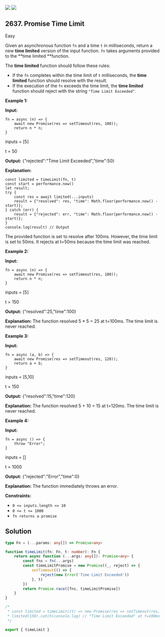 [![](https://img.shields.io/github/stars/javadev/LeetCode-in-Java?label=Stars&style=flat-square)](https://github.com/javadev/LeetCode-in-Java)
[![](https://img.shields.io/github/forks/javadev/LeetCode-in-Java?label=Fork%20me%20on%20GitHub%20&style=flat-square)](https://github.com/javadev/LeetCode-in-Java/fork)

## 2637\. Promise Time Limit

Easy

Given an asynchronous function `fn` and a time `t` in milliseconds, return a new **time limited** version of the input function. `fn` takes arguments provided to the **time limited **function.

The **time limited** function should follow these rules:

*   If the `fn` completes within the time limit of `t` milliseconds, the **time limited** function should resolve with the result.
*   If the execution of the `fn` exceeds the time limit, the **time limited** function should reject with the string `"Time Limit Exceeded"`.

**Example 1:**

**Input:** 

    fn = async (n) => { 
        await new Promise(res => setTimeout(res, 100)); 
        return n * n; 
    } 

inputs = [5] 

t = 50

**Output:** {"rejected":"Time Limit Exceeded","time":50}

**Explanation:** 

    const limited = timeLimit(fn, t) 
    const start = performance.now() 
    let result; 
    try { 
        const res = await limited(...inputs) 
        result = {"resolved": res, "time": Math.floor(performance.now() - start)}; 
    } catch (err) { 
        result = {"rejected": err, "time": Math.floor(performance.now() - start)}; 
    } 
    console.log(result) // Output 

The provided function is set to resolve after 100ms. However, the time limit is set to 50ms. It rejects at t=50ms because the time limit was reached.

**Example 2:**

**Input:** 

    fn = async (n) => { 
        await new Promise(res => setTimeout(res, 100)); 
        return n * n; 
    } 

inputs = [5] 

t = 150

**Output:** {"resolved":25,"time":100}

**Explanation:** The function resolved 5 * 5 = 25 at t=100ms. The time limit is never reached.

**Example 3:**

**Input:** 

    fn = async (a, b) => { 
        await new Promise(res => setTimeout(res, 120)); 
        return a + b; 
    } 

inputs = [5,10] 

t = 150

**Output:** {"resolved":15,"time":120}

**Explanation:** The function resolved 5 + 10 = 15 at t=120ms. The time limit is never reached.

**Example 4:**

**Input:** 

    fn = async () => { 
        throw "Error"; 
    } 

inputs = [] 

t = 1000

**Output:** {"rejected":"Error","time":0}

**Explanation:** The function immediately throws an error.

**Constraints:**

*   `0 <= inputs.length <= 10`
*   `0 <= t <= 1000`
*   `fn returns a promise`

## Solution

```typescript
type Fn = (...params: any[]) => Promise<any>

function timeLimit(fn: Fn, t: number): Fn {
    return async function (...args: any[]): Promise<any> {
        const fns = fn(...args)
        const timeLimitPromise = new Promise((_, reject) => {
            setTimeout(() => {
                reject(new Error('Time Limit Exceeded'))
            }, t)
        })
        return Promise.race([fns, timeLimitPromise])
    }
}

/*
 * const limited = timeLimit((t) => new Promise(res => setTimeout(res, t)), 100);
 * limited(150).catch(console.log) // "Time Limit Exceeded" at t=100ms
 */

export { timeLimit }
```